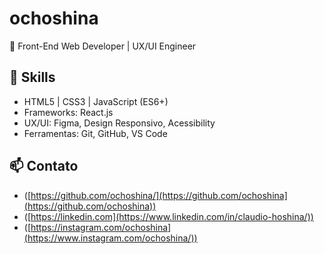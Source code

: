 # ochoshina

🎯 Front-End Web Developer | UX/UI Engineer

## 🚀 Skills

- HTML5 | CSS3 | JavaScript (ES6+)
- Frameworks: React.js
- UX/UI: Figma, Design Responsivo, Acessibility
- Ferramentas: Git, GitHub, VS Code

## 📫 Contato

- ([https://github.com/ochoshina/](https://github.com/ochoshina](https://github.com/ochoshina))
- ([https://linkedin.com](https://www.linkedin.com/in/claudio-hoshina/))
- ([https://instagram.com/ochoshina](https://www.instagram.com/ochoshina/))
